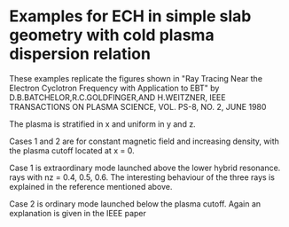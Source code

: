 # Examples for ECH in simple slab geometry with cold plasma dispersion relation

These examples replicate the figures shown in \"Ray Tracing Near the Electron
Cyclotron Frequency with Application to EBT\" by
D.B.BATCHELOR,R.C.GOLDFINGER,AND H.WEITZNER, IEEE TRANSACTIONS ON PLASMA SCIENCE,
VOL. PS-8, NO. 2, JUNE 1980

The plasma is stratified in x and uniform in y and z.

Cases 1 and 2 are for constant magnetic field and increasing density, with the plasma cutoff
located at x = 0.

Case 1 is extraordinary mode launched above the lower hybrid resonance. rays
with nz = 0.4, 0.5, 0.6.  The interesting behaviour of the three rays is explained in
the reference mentioned above.

Case 2 is ordinary mode launched below the plasma cutoff.  Again an explanation is 
given in the IEEE paper



